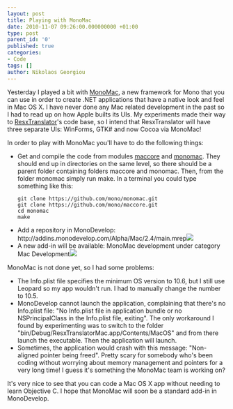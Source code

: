 ```yaml
---
layout: post
title: Playing with MonoMac
date: 2010-11-07 09:26:00.000000000 +01:00
type: post
parent_id: '0'
published: true
categories:
- Code
tags: []
author: Nikolaos Georgiou
---
```


Yesterday I played a bit with <a href="http://www.mono-project.com/MonoMac" target="_blank">MonoMac</a>, a new framework for Mono that you can use in order to create .NET applications that have a native look and feel in Mac OS X. I have never done any Mac related development in the past so I had to read up on how Apple builts its UIs. My experiments made their way to <a href="http://sourceforge.net/projects/resxtranslator/" target="_blank">ResxTranslator</a>'s code base, so I intend that ResxTranslator will have three separate UIs: WinForms, GTK# and now Cocoa via MonoMac!<!--more-->

In order to play with MonoMac you'll have to do the following things:
<ul>
<li>Get and compile the code from modules <a href="https://github.com/mono/maccore" target="_blank">maccore</a> and <a href="https://github.com/mono/monomac" target="_blank">monomac</a>. They should end up in directories on the same level, so there should be a parent folder containing folders maccore and monomac. Then, from the folder monomac simply run make. In a terminal you could type something like this:

```
git clone https://github.com/mono/monomac.git
git clone https://github.com/mono/maccore.git
cd monomac
make
```

</li>
<li>Add a repository in MonoDevelop: http://addins.monodevelop.com/Alpha/Mac/2.4/main.mrep<img src="{{ site.baseurl }}/assets/2010/repository.png" /></li>
<li>A new add-in will be available: MonoMac development under category Mac Development<img src="{{ site.baseurl }}/assets/2010/addin.png" /></li>
</ul>

MonoMac is not done yet, so I had some problems:
<ul>
<li>The Info.plist file specifies the minimum OS version to 10.6, but I still use Leopard so my app wouldn't run. I had to manually change the number to 10.5.</li>
<li>MonoDevelop cannot launch the application, complaining that there's no Info.plist file: "No Info.plist file in application bundle or no NSPrincipalClass in the Info.plist file, exiting". The only workaround I found by experimenting was to switch to the folder "bin/Debug/ResxTranslatorMac.app/Contents/MacOS" and from there launch the executable. Then the application will launch.</li>
<li>Sometimes, the application would crash with this message: "Non-aligned pointer being freed". Pretty scary for somebody who's been coding without worrying about memory management and pointers for a very long time! I guess it's something the MonoMac team is working on?</li>
</ul>

It's very nice to see that you can code a Mac OS X app without needing to learn Objective C. I hope that MonoMac will soon be a standard add-in in MonoDevelop.
